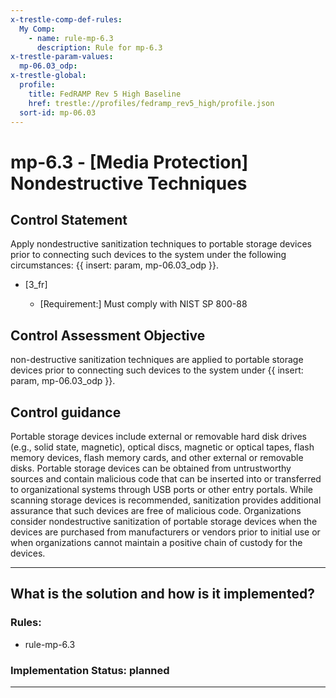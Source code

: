 ```yaml
---
x-trestle-comp-def-rules:
  My Comp:
    - name: rule-mp-6.3
      description: Rule for mp-6.3
x-trestle-param-values:
  mp-06.03_odp:
x-trestle-global:
  profile:
    title: FedRAMP Rev 5 High Baseline
    href: trestle://profiles/fedramp_rev5_high/profile.json
  sort-id: mp-06.03
---
```


# mp-6.3 - \[Media Protection\] Nondestructive Techniques

## Control Statement

Apply nondestructive sanitization techniques to portable storage devices prior to connecting such devices to the system under the following circumstances: {{ insert: param, mp-06.03_odp }}.

- \[3_fr\]

  - \[Requirement:\] Must comply with NIST SP 800-88

## Control Assessment Objective

non-destructive sanitization techniques are applied to portable storage devices prior to connecting such devices to the system under {{ insert: param, mp-06.03_odp }}.

## Control guidance

Portable storage devices include external or removable hard disk drives (e.g., solid state, magnetic), optical discs, magnetic or optical tapes, flash memory devices, flash memory cards, and other external or removable disks. Portable storage devices can be obtained from untrustworthy sources and contain malicious code that can be inserted into or transferred to organizational systems through USB ports or other entry portals. While scanning storage devices is recommended, sanitization provides additional assurance that such devices are free of malicious code. Organizations consider nondestructive sanitization of portable storage devices when the devices are purchased from manufacturers or vendors prior to initial use or when organizations cannot maintain a positive chain of custody for the devices.

______________________________________________________________________

## What is the solution and how is it implemented?

<!-- For implementation status enter one of: implemented, partial, planned, alternative, not-applicable -->

<!-- Note that the list of rules under ### Rules: is read-only and changes will not be captured after assembly to JSON -->

<!-- Add control implementation description here for control: mp-6.3 -->

### Rules:

  - rule-mp-6.3

### Implementation Status: planned

______________________________________________________________________
